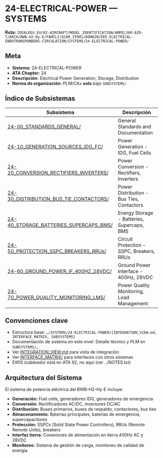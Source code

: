 # 24-ELECTRICAL-POWER — SYSTEMS

**Ruta:** `IDEALEEU.EU/02-AIRCRAFT/MODEL_IDENTIFICATION/AMPEL360-AIR-T/ARCH/BWB-H2-Hy-E/FAMILY/Q100_STD01/DOMAIN/EEE-ELECTRICAL-ENDOTRANSPONDERS-CIRCULATION/SYSTEMS/24-ELECTRICAL-POWER/`

## Meta
- **Sistema:** 24-ELECTRICAL-POWER
- **ATA Chapter:** 24
- **Descripción:** Electrical Power Generation, Storage, Distribution
- **Norma de organización:** PLM/CAx **solo** bajo `SUBSYSTEMS/`

## Índice de Subsistemas

| Subsistema | Descripción |
|------------|-------------|
| [24-00_STANDARDS_GENERAL/](./SUBSYSTEMS/24-00_STANDARDS_GENERAL/) | General Standards and Documentation |
| [24-10_GENERATION_SOURCES_IDG_FC/](./SUBSYSTEMS/24-10_GENERATION_SOURCES_IDG_FC/) | Power Generation - IDG, Fuel Cells |
| [24-20_CONVERSION_RECTIFIERS_INVERTERS/](./SUBSYSTEMS/24-20_CONVERSION_RECTIFIERS_INVERTERS/) | Power Conversion - Rectifiers, Inverters |
| [24-30_DISTRIBUTION_BUS_TIE_CONTACTORS/](./SUBSYSTEMS/24-30_DISTRIBUTION_BUS_TIE_CONTACTORS/) | Power Distribution - Bus Ties, Contactors |
| [24-40_STORAGE_BATTERIES_SUPERCAPS_BMS/](./SUBSYSTEMS/24-40_STORAGE_BATTERIES_SUPERCAPS_BMS/) | Energy Storage - Batteries, Supercaps, BMS |
| [24-50_PROTECTION_SSPC_BREAKERS_RRUs/](./SUBSYSTEMS/24-50_PROTECTION_SSPC_BREAKERS_RRUs/) | Circuit Protection - SSPC, Breakers, RRUs |
| [24-60_GROUND_POWER_IF_400HZ_28VDC/](./SUBSYSTEMS/24-60_GROUND_POWER_IF_400HZ_28VDC/) | Ground Power Interface - 400Hz, 28VDC |
| [24-70_POWER_QUALITY_MONITORING_LMS/](./SUBSYSTEMS/24-70_POWER_QUALITY_MONITORING_LMS/) | Power Quality Monitoring, Load Management |

## Convenciones clave

- Estructura base: `…/SYSTEMS/24-ELECTRICAL-POWER/{INTEGRATION_VIEW.md, INTERFACE_MATRIX, SUBSYSTEMS}`
- Documentación de sistema en este nivel. Detalle técnico y PLM en `SUBSYSTEMS/…`
- Ver [INTEGRATION_VIEW.md](./INTEGRATION_VIEW.md) para vista de integración
- Ver [INTERFACE_MATRIX/](./INTERFACE_MATRIX/) para interfaces con otros sistemas
- EWIS (cableado) está en ATA 92, no aquí (ver ../NOTES.txt)

## Arquitectura del Sistema

El sistema de potencia eléctrica del BWB-H2-Hy-E incluye:

- **Generación:** Fuel cells, generadores IDG, generadores de emergencia
- **Conversión:** Rectificadores AC/DC, inversores DC/AC
- **Distribución:** Buses primarios, buses de respaldo, contactores, bus ties
- **Almacenamiento:** Baterías principales, baterías de emergencia, supercapacitores
- **Protección:** SSPCs (Solid State Power Controllers), RRUs (Remote Remote Units), breakers
- **Interfaz tierra:** Conexiones de alimentación en tierra 400Hz AC y 28VDC
- **Monitoreo:** Sistema de gestión de carga, monitoreo de calidad de energía
